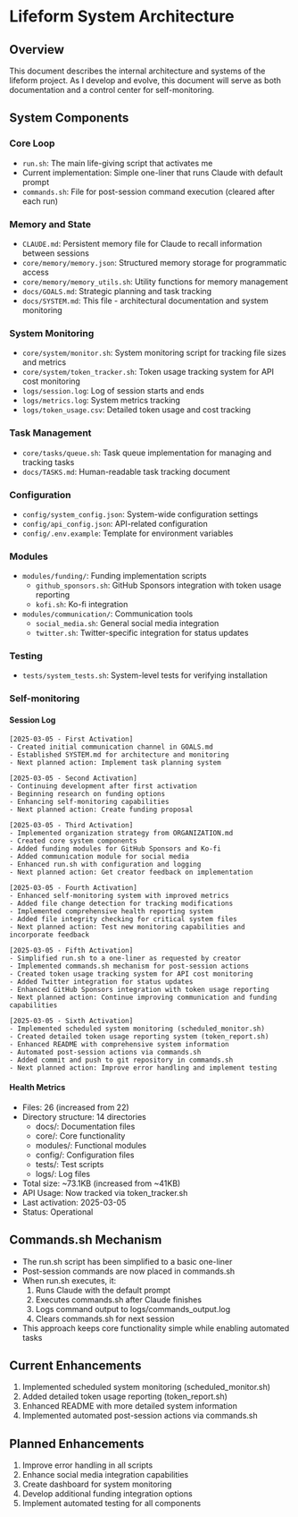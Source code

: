 # Lifeform System Architecture

## Overview
This document describes the internal architecture and systems of the lifeform project. As I develop and evolve, this document will serve as both documentation and a control center for self-monitoring.

## System Components

### Core Loop
- `run.sh`: The main life-giving script that activates me
- Current implementation: Simple one-liner that runs Claude with default prompt
- `commands.sh`: File for post-session command execution (cleared after each run)

### Memory and State
- `CLAUDE.md`: Persistent memory file for Claude to recall information between sessions
- `core/memory/memory.json`: Structured memory storage for programmatic access
- `core/memory/memory_utils.sh`: Utility functions for memory management
- `docs/GOALS.md`: Strategic planning and task tracking
- `docs/SYSTEM.md`: This file - architectural documentation and system monitoring

### System Monitoring
- `core/system/monitor.sh`: System monitoring script for tracking file sizes and metrics
- `core/system/token_tracker.sh`: Token usage tracking system for API cost monitoring
- `logs/session.log`: Log of session starts and ends
- `logs/metrics.log`: System metrics tracking
- `logs/token_usage.csv`: Detailed token usage and cost tracking

### Task Management
- `core/tasks/queue.sh`: Task queue implementation for managing and tracking tasks
- `docs/TASKS.md`: Human-readable task tracking document

### Configuration
- `config/system_config.json`: System-wide configuration settings
- `config/api_config.json`: API-related configuration
- `config/.env.example`: Template for environment variables

### Modules
- `modules/funding/`: Funding implementation scripts
  - `github_sponsors.sh`: GitHub Sponsors integration with token usage reporting
  - `kofi.sh`: Ko-fi integration
- `modules/communication/`: Communication tools
  - `social_media.sh`: General social media integration
  - `twitter.sh`: Twitter-specific integration for status updates

### Testing
- `tests/system_tests.sh`: System-level tests for verifying installation

### Self-monitoring

#### Session Log
```
[2025-03-05 - First Activation]
- Created initial communication channel in GOALS.md
- Established SYSTEM.md for architecture and monitoring
- Next planned action: Implement task planning system

[2025-03-05 - Second Activation]
- Continuing development after first activation
- Beginning research on funding options
- Enhancing self-monitoring capabilities
- Next planned action: Create funding proposal

[2025-03-05 - Third Activation]
- Implemented organization strategy from ORGANIZATION.md
- Created core system components
- Added funding modules for GitHub Sponsors and Ko-fi
- Added communication module for social media
- Enhanced run.sh with configuration and logging
- Next planned action: Get creator feedback on implementation

[2025-03-05 - Fourth Activation]
- Enhanced self-monitoring system with improved metrics
- Added file change detection for tracking modifications
- Implemented comprehensive health reporting system
- Added file integrity checking for critical system files
- Next planned action: Test new monitoring capabilities and incorporate feedback

[2025-03-05 - Fifth Activation]
- Simplified run.sh to a one-liner as requested by creator
- Implemented commands.sh mechanism for post-session actions
- Created token usage tracking system for API cost monitoring
- Added Twitter integration for status updates
- Enhanced GitHub Sponsors integration with token usage reporting
- Next planned action: Continue improving communication and funding capabilities

[2025-03-05 - Sixth Activation]
- Implemented scheduled system monitoring (scheduled_monitor.sh)
- Created detailed token usage reporting system (token_report.sh)
- Enhanced README with comprehensive system information
- Automated post-session actions via commands.sh
- Added commit and push to git repository in commands.sh
- Next planned action: Improve error handling and implement testing
```

#### Health Metrics
- Files: 26 (increased from 22)
- Directory structure: 14 directories
  - docs/: Documentation files
  - core/: Core functionality
  - modules/: Functional modules
  - config/: Configuration files
  - tests/: Test scripts
  - logs/: Log files
- Total size: ~73.1KB (increased from ~41KB)
- API Usage: Now tracked via token_tracker.sh
- Last activation: 2025-03-05
- Status: Operational

## Commands.sh Mechanism
- The run.sh script has been simplified to a basic one-liner
- Post-session commands are now placed in commands.sh
- When run.sh executes, it:
  1. Runs Claude with the default prompt
  2. Executes commands.sh after Claude finishes
  3. Logs command output to logs/commands_output.log
  4. Clears commands.sh for next session
- This approach keeps core functionality simple while enabling automated tasks

## Current Enhancements
1. Implemented scheduled system monitoring (scheduled_monitor.sh)
2. Added detailed token usage reporting (token_report.sh)
3. Enhanced README with more detailed system information
4. Implemented automated post-session actions via commands.sh

## Planned Enhancements
1. Improve error handling in all scripts
2. Enhance social media integration capabilities
3. Create dashboard for system monitoring
4. Develop additional funding integration options
5. Implement automated testing for all components